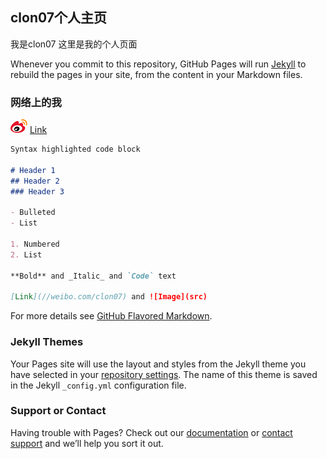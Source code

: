 ## clon07个人主页

我是clon07 这里是我的个人页面

Whenever you commit to this repository, GitHub Pages will run [Jekyll](https://jekyllrb.com/) to rebuild the pages in your site, from the content in your Markdown files.

### 网络上的我

  ![Image](/css/weibo.png) [Link](//weibo.com/clon07) 

```markdown
Syntax highlighted code block

# Header 1
## Header 2
### Header 3

- Bulleted
- List

1. Numbered
2. List

**Bold** and _Italic_ and `Code` text

[Link](//weibo.com/clon07) and ![Image](src)
```

For more details see [GitHub Flavored Markdown](https://guides.github.com/features/mastering-markdown/).

### Jekyll Themes

Your Pages site will use the layout and styles from the Jekyll theme you have selected in your [repository settings](https://github.com/clon07/clon07.github.io/settings). The name of this theme is saved in the Jekyll `_config.yml` configuration file.

### Support or Contact

Having trouble with Pages? Check out our [documentation](https://help.github.com/categories/github-pages-basics/) or [contact support](https://github.com/contact) and we’ll help you sort it out.
